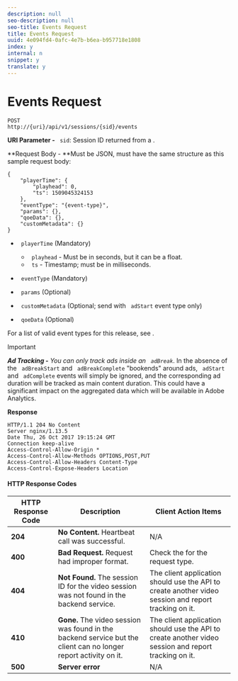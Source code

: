 ```yaml
---
description: null
seo-description: null
seo-title: Events Request
title: Events Request
uuid: 4e094fd4-0afc-4e7b-b6ea-b957718e1808
index: y
internal: n
snippet: y
translate: y
---
```


# Events Request


```
POST 
http://{uri}/api/v1/sessions/{sid}/events 

```


**URI Parameter -** ` sid`: Session ID returned from a [](../../c_vhl_col-api_overview/c_vhl_col-api_reference/c_vhl_col-api_ref_sessions_req.md).

**Request Body - **Must be JSON, must have the same structure as this sample request body: 


```
{ 
    "playerTime": { 
        "playhead": 0, 
        "ts": 1509045324153 
    }, 
    "eventType": "{event-type}", 
    "params": {}, 
    "qoeData": {}, 
    "customMetadata": {} 
}
```

* ` playerTime` (Mandatory) 
    * ` playhead` - Must be in seconds, but it can be a float.
    * ` ts` - Timestamp; must be in milliseconds.

* ` eventType` (Mandatory)
* ` params` (Optional)
* ` customMetadata` (Optional; send with ` adStart` event type only)
* ` qoeData` (Optional)


For a list of valid event types for this release, see [](../../c_vhl_col-api_overview/c_vhl_col-api_reference/c_vhl_col-api_ref_event_types.md).


>[!IMPORTANT]
>
>***Ad Tracking -** You can only track ads inside an ` adBreak`*. In the absence of the ` adBreakStart` and ` adBreakComplete` "bookends" around ads, ` adStart` and ` adComplete` events will simply be ignored, and the corresponding ad duration will be tracked as main content duration. This could have a significant impact on the aggregated data which will be available in Adobe Analytics.




**Response**

```
HTTP/1.1 204 No Content 
Server nginx/1.13.5 
Date Thu, 26 Oct 2017 19:15:24 GMT 
Connection keep-alive 
Access-Control-Allow-Origin * 
Access-Control-Allow-Methods OPTIONS,POST,PUT 
Access-Control-Allow-Headers Content-Type 
Access-Control-Expose-Headers Location
```

#### HTTP Response Codes
|  HTTP Response Code  | Description  | Client Action Items  |
|---|---|---|
|  **204** | **No Content.** Heartbeat call was successful.  | N/A  |
|  **400** | **Bad Request.** Request had improper format.  | Check the [](../../c_vhl_col-api_overview/c_vhl_col-api_reference/c_vhl_col-api_ref_json_validation.md) for the request type.  |
|  **404** | **Not Found.** The session ID for the video session was not found in the backend service.  | The client application should use the [](../../c_vhl_col-api_overview/c_vhl_col-api_reference/c_vhl_col-api_ref_sessions_req.md) API to create another video session and report tracking on it.  |
|  **410** | **Gone.** The video session was found in the backend service but the client can no longer report activity on it.  | The client application should use the [](../../c_vhl_col-api_overview/c_vhl_col-api_reference/c_vhl_col-api_ref_sessions_req.md) API to create another video session and report tracking on it.  |
|  **500** | **Server error** | N/A  |

